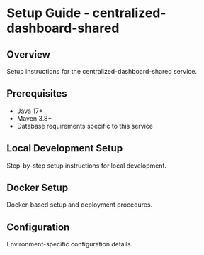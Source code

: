 # Setup Guide - centralized-dashboard-shared

## Overview
Setup instructions for the centralized-dashboard-shared service.

## Prerequisites
- Java 17+
- Maven 3.8+
- Database requirements specific to this service

## Local Development Setup
Step-by-step setup instructions for local development.

## Docker Setup
Docker-based setup and deployment procedures.

## Configuration
Environment-specific configuration details.
